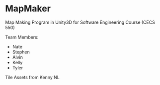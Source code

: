 # MapMaker

Map Making Program in Unity3D for Software Engineering Course (CECS 550)

Team Members:
- Nate
- Stephen
- Alvin
- Kelly
- Tyler

Tile Assets from Kenny NL
